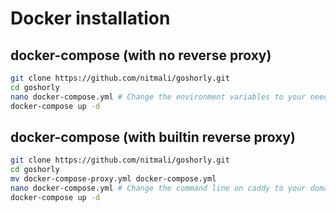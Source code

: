 # Docker installation

## docker-compose (with no reverse proxy)
```bash
git clone https://github.com/nitmali/goshorly.git
cd goshorly
nano docker-compose.yml # Change the environment variables to your needs
docker-compose up -d
```

## docker-compose (with builtin reverse proxy)
```bash
git clone https://github.com/nitmali/goshorly.git
cd goshorly
mv docker-compose-proxy.yml docker-compose.yml
nano docker-compose.yml # Change the command line on caddy to your domain & environment variables to your needs
docker-compose up -d
```
